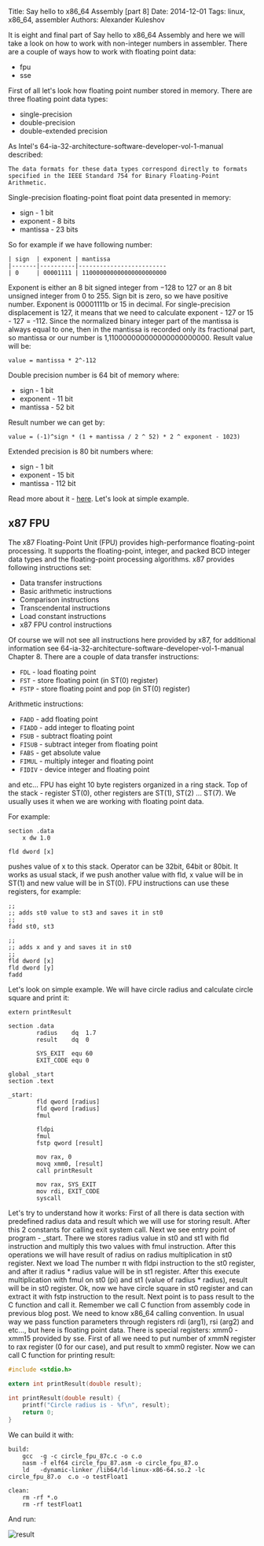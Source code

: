 Title: Say hello to x86_64 Assembly [part 8]
Date: 2014-12-01
Tags: linux, x86_64, assembler
Authors:  Alexander Kuleshov

It is eight and final part of Say hello to x86_64 Assembly and here we will take a look on how to work with non-integer numbers in assembler. There are a couple of ways how to work with floating point data:

* fpu
* sse

First of all let's look how floating point number stored in memory. There are three floating point data types:

* single-precision
* double-precision
* double-extended precision

As Intel's 64-ia-32-architecture-software-developer-vol-1-manual described:

```
The data formats for these data types correspond directly to formats specified in the IEEE Standard 754 for Binary Floating-Point Arithmetic.
```

Single-precision floating-point float point data presented in memory:

* sign - 1 bit
* exponent - 8 bits
* mantissa - 23 bits

So for example if we have following number:

    | sign 	| exponent | mantissa
    |-------|----------|-------------------------
    | 0  	| 00001111 | 110000000000000000000000

Exponent is either an 8 bit signed integer from −128 to 127 or an 8 bit unsigned integer from 0 to 255. Sign bit is zero, so we have positive number. Exponent is 00001111b or 15 in decimal. For single-precision displacement is 127, it means that we need to calculate exponent - 127 or 15 - 127 = -112. Since the normalized binary integer part of the mantissa is always equal to one, then in the mantissa is recorded only its fractional part, so mantissa or our number is 1,110000000000000000000000. Result value will be:

```
value = mantissa * 2^-112
```

Double precision number is 64 bit of memory where:

* sign - 1 bit
* exponent - 11 bit
* mantissa - 52 bit

Result number we can get by:

```
value = (-1)^sign * (1 + mantissa / 2 ^ 52) * 2 ^ exponent - 1023)
```

Extended precision is 80 bit numbers where:

* sign - 1 bit
* exponent - 15 bit
* mantissa - 112 bit

Read more about it - [here](https://en.wikipedia.org/wiki/Extended_precision). Let's look at simple example.

x87 FPU
-----------------

The x87 Floating-Point Unit (FPU) provides high-performance floating-point processing. It supports the floating-point, integer, and packed BCD integer data types and the floating-point processing algorithms. x87 provides following instructions set:

* Data transfer instructions
* Basic arithmetic instructions
* Comparison instructions
* Transcendental instructions
* Load constant instructions
* x87 FPU control instructions

Of course we will not see all instructions here provided by x87, for additional information see 64-ia-32-architecture-software-developer-vol-1-manual Chapter 8. There are a couple of data transfer instructions:

* `FDL` - load floating point
* `FST` - store floating point (in ST(0) register)
* `FSTP` - store floating point and pop (in ST(0) register)

Arithmetic instructions:

* `FADD` - add floating point
* `FIADD` - add integer to floating point
* `FSUB` - subtract floating point
* `FISUB` - subtract integer from floating point
* `FABS` - get absolute value
* `FIMUL` - multiply integer and floating point
* `FIDIV` - device integer and floating point

and etc... FPU has eight 10 byte registers organized in a ring stack. Top of the stack - register ST(0), other registers are ST(1), ST(2) ... ST(7). We usually uses it when we are working with floating point data.

For example:

```assembly
section .data
    x dw 1.0

fld dword [x]
```

pushes value of x to this stack. Operator can be 32bit, 64bit or 80bit. It works as usual stack, if we push another value with fld, x value will be in ST(1) and new value will be in ST(0). FPU instructions can use these registers, for example:

```assembly
;;
;; adds st0 value to st3 and saves it in st0
;;
fadd st0, st3

;;
;; adds x and y and saves it in st0
;;
fld dword [x]
fld dword [y]
fadd
```

Let's look on simple example. We will have circle radius and calculate circle square and print it:

```assembly
extern printResult

section .data
		radius    dq  1.7
		result    dq  0

		SYS_EXIT  equ 60
		EXIT_CODE equ 0

global _start
section .text

_start:
		fld qword [radius]
		fld qword [radius]
		fmul

		fldpi
		fmul
		fstp qword [result]

		mov rax, 0
		movq xmm0, [result]
		call printResult

		mov rax, SYS_EXIT
		mov rdi, EXIT_CODE
		syscall
```

Let's try to understand how it works: First of all there is data section with predefined radius data and result which we will use for storing result. After this 2 constants for calling exit system call. Next we see entry point of program - _start. There we stores radius value in st0 and st1 with fld instruction and multiply this two values with fmul instruction. After this operations we will have result of radius on radius multiplication in st0 register. Next we load The number π with fldpi instruction to the st0 register, and after it radius * radius value will be in st1 register. After this execute multiplication with fmul on st0 (pi) and st1 (value of radius * radius), result will be in st0 register. Ok, now we have circle square in st0 register and can extract it with fstp instruction to the result. Next point is to pass result to the C function and call it. Remember we call C function from assembly code in previous blog post. We need to know x86_64 calling convention. In usual way we pass function parameters through registers rdi (arg1), rsi (arg2) and etc..., but here is floating point data. There is special registers: xmm0 - xmm15 provided by sse. First of all we need to put number of xmmN register to rax register (0 for our case), and put result to xmm0 register. Now we can call C function for printing result:

```C
#include <stdio.h>

extern int printResult(double result);

int printResult(double result) {
	printf("Circle radius is - %f\n", result);
	return 0;
}
```

We can build it with:

```
build:
	gcc  -g -c circle_fpu_87c.c -o c.o
	nasm -f elf64 circle_fpu_87.asm -o circle_fpu_87.o
	ld   -dynamic-linker /lib64/ld-linux-x86-64.so.2 -lc circle_fpu_87.o  c.o -o testFloat1

clean:
	rm -rf *.o
	rm -rf testFloat1
```

And run:

![result](http://1.bp.blogspot.com/-yBn1V2mJ3no/VJgkuudOQRI/AAAAAAAAAIc/rqVNUpX87Og/s1600/Screenshot%2Bfrom%2B2014-12-22%2B20%3A02%3A56.png)
